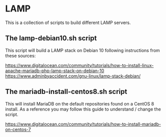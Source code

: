 # LAMP
This is a collection of scripts to build different LAMP servers.

## The lamp-debian10.sh script
This script will build a LAMP stack on Debian 10 following instructions from these sources:

https://www.digitalocean.com/community/tutorials/how-to-install-linux-apache-mariadb-php-lamp-stack-on-debian-10
https://www.adminbyaccident.com/gnu-linux/lamp-stack-debian/

## The mariadb-install-centos8.sh script
This will install MariaDB on the default repositories found on a CentOS 8 install. As a reference you may follow this guide to understand / change the script.

https://www.digitalocean.com/community/tutorials/how-to-install-mariadb-on-centos-7
